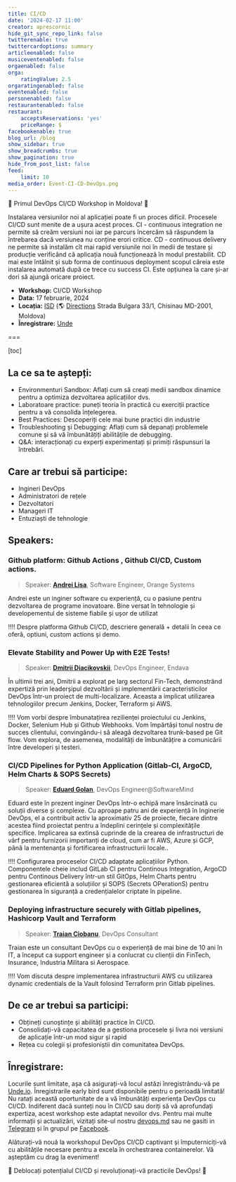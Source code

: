 ```yaml
---
title: CI/CD
date: '2024-02-17 11:00'
creator: aprescornic
hide_git_sync_repo_link: false
twitterenable: true
twittercardoptions: summary
articleenabled: false
musiceventenabled: false
orgaenabled: false
orga:
    ratingValue: 2.5
orgaratingenabled: false
eventenabled: false
personenabled: false
restaurantenabled: false
restaurant:
    acceptsReservations: 'yes'
    priceRange: $
facebookenable: true
blog_url: /blog
show_sidebar: true
show_breadcrumbs: true
show_pagination: true
hide_from_post_list: false
feed:
    limit: 10
media_order: Event-CI-CD-DevOps.png
---
```


🚀 Primul DevOps CI/CD Workshop in Moldova! 🚀

Instalarea versiunilor noi al aplicației poate fi un proces dificil. Procesele CI/CD sunt menite de a ușura acest proces. CI - continuous integration ne permite să creăm versiuni noi iar pe parcurs încercăm să răspundem la întrebarea dacă versiunea nu conține erori critice. CD - continuous delivery ne permite să instalăm cît mai rapid versiunile noi în medii de testare și producție verificând că aplicația nouă funcționează în modul prestabilit. CD mai este întâlnit și sub forma de continuous deployment scopul căreia este instalarea automată după ce trece cu success CI. Este opțiunea la care și-ar dori să ajungă oricare proiect.

- **Workshop:** CI/CD Workshop
- **Data:** 17 februarie, 2024
- **Locația:** [ISD](https://isd-soft.com/) (🌎 [Directions](https://maps.app.goo.gl/sx6AYXzFKJfi99vk7) Strada Bulgara 33/1, Chisinau MD-2001, Moldova)
- **Înregistrare:** [Unde](https://unde.io/event/267)

===

[toc]

## La ce sa te aștepți:
    
- Environmenturi Sandbox: Aflați cum să creați medii sandbox dinamice pentru a optimiza dezvoltarea aplicațiilor dvs.
- Laboratoare practice: puneți teoria în practică cu exerciții practice pentru a vă consolida înțelegerea.
- Best Practices: Descoperiți cele mai bune practici din industrie
- Troubleshooting și Debugging: Aflați cum să depanați problemele comune și să vă îmbunătățiți abilitățile de debugging.
- Q&A: interacționați cu experți experimentați și primiți răspunsuri la întrebări.


## Care ar trebui să participe:

- Ingineri DevOps
- Administratori de rețele
- Dezvoltatori
- Manageri IT
- Entuziaști de tehnologie

## Speakers:

### Github platform: Github Actions , Github CI/CD, Custom actions.

> Speaker: **[Andrei Lisa](https://md.linkedin.com/in/andrei-lisa-743b03202)**, Software Engineer, Orange Systems

Andrei este un inginer software cu experiență, cu o pasiune pentru dezvoltarea de programe inovatoare. Bine versat în tehnologie și developementul de sisteme fiabile și ușor de utilizat

!!!! Despre platforma Github CI/CD, descriere generală + detalii în ceea ce oferă, optiuni, custom actions și demo.

### Elevate Stability and Power Up with E2E Tests!

> Speaker: **[Dmitrii Diacikovskii](https://www.linkedin.com/in/d-dmitrii/)**, DevOps Engineer, Endava

În ultimii trei ani, Dmitrii a explorat pe larg sectorul Fin-Tech, demonstrând expertiză prin leaderșipul dezvoltării și implementării caracteristicilor DevOps într-un proiect de multi-localizare. Aceasta a implicat utilizarea tehnologiilor precum Jenkins, Docker, Terraform și AWS.

!!!! Vom vorbi despre îmbunatațirea rezilienței proiectului cu Jenkins, Docker, Selenium Hub și Github Webhooks. Vom împărtăși tonul nostru de succes clientului, convingându-i să aleagă dezvoltarea trunk-based pe Git flow. Vom explora, de asemenea, modalități de îmbunătățire a comunicării între developeri și testeri.

### CI/CD Pipelines for Python Application (Gitlab-CI, ArgoCD, Helm Charts & SOPS Secrets)
>Speaker: **[Eduard Golan](https://www.linkedin.com/in/golaneduard/)**, DevOps Engineer@SoftwareMind

Eduard este în prezent inginer DevOps într-o echipă mare însărcinată cu soluții diverse și complexe. Cu aproape patru ani de experiență în Inginerie DevOps, el a contribuit activ la aproximativ 25 de proiecte, fiecare dintre acestea fiind proiectat pentru a îndeplini cerințele și complexitățile specifice. Implicarea sa extinsă cuprinde de la crearea de infrastructuri de vârf pentru furnizorii importanți de cloud, cum ar fi AWS, Azure și GCP, până la mentenanța și fortificarea infrastructurii locale..

!!!! Configurarea proceselor CI/CD  adaptate aplicațiilor Python. Componentele cheie includ GitLab CI pentru Continous Integration, ArgoCD pentru Continous Delivery într-un stil GitOps, Helm Charts pentru gestionarea eficientă a soluțiilor și SOPS (Secrets OPerationS) pentru gestionarea în siguranță a credențialelor criptate în pipeline.

### Deploying infrastructure securely with Gitlab pipelines, Hashicorp Vault and Terraform

> Speaker: **[Traian Ciobanu](https://www.facebook.com/lordzmd)**, DevOps Consultant

Traian este un consultant DevOps cu o experiență de mai bine de 10 ani în IT, a început ca support engineer și a conlucrat cu clienții din FinTech, Insurance, Industria Militara si Aerospace.

!!!! Vom discuta despre implementarea infrastructurii AWS cu utilizarea dynamic credentials de la Vault folosind Terraform prin  Gitlab pipelines.

## De ce ar trebui sa participi:

* Obțineți cunoștințe și abilități practice în CI/CD.
* Consolidați-vă capacitatea de a gestiona procesele și livra noi versiuni de aplicație într-un mod sigur și rapid
* Rețea cu colegii și profesioniștii din comunitatea DevOps.


## Înregistrare:

Locurile sunt limitate, așa că asigurați-vă locul astăzi înregistrându-vă pe [Unde.io](https://unde.io/event/267). Înregistrarile early bird sunt disponibile pentru o perioadă limitată!
Nu ratați această oportunitate de a vă îmbunătăți experiența DevOps cu CI/CD. Indiferent dacă sunteți nou în CI/CD sau doriți să vă aprofundați expertiza, acest workshop este adaptat nevoilor dvs.
Pentru mai multe informații și actualizări, vizitați site-ul nostru [devops.md](https://devops.md) sau ne gasiti in [Telegram](https://t.me/devops_moldova) și în grupul pe [Facebook]().

Alăturați-vă nouă la workshopul DevOps CI/CD captivant și împuterniciți-vă cu abilitățile necesare pentru a excela în orchestrarea containerelor. Vă așteptăm cu drag la eveniment!

🌟 Deblocați potențialul CI/CD și revoluționați-vă practicile DevOps! 🌟
